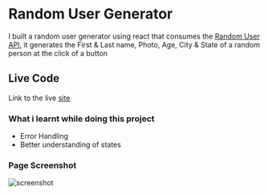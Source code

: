 # Random User Generator
I built a random user generator using react that consumes the [Random User API](https://randomuser.me/), it generates the First & Last name, Photo, Age, City & State of a random person at the click of a button

## Live Code
Link to the live [site](https://wazrandomuser.netlify.app)

### What i learnt while doing this project
- Error Handling
- Better understanding of states

### Page Screenshot
![screenshot](random-user.png)



